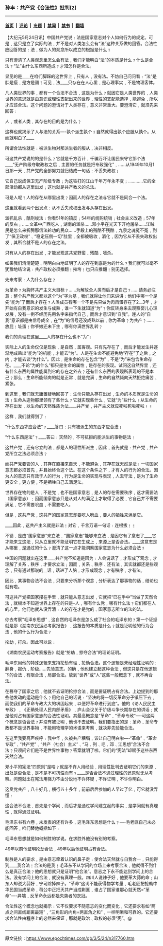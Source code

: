 ### 孙丰：共产党《合法性》批判(2)

---

#### [首页](../../../..?n317760) &nbsp;|&nbsp; [评论](../../../../../epoch-comment?n317760) &nbsp;|&nbsp; [专题](../../../../../epoch-special?n317760) &nbsp;|&nbsp; [禁闻](../../../../../epoch-news?n317760) &nbsp;|&nbsp; [禁书](../../../../../books?n317760) &nbsp;|&nbsp; [翻墙](https://github.com/gfw-breaker/nogfw/blob/master/README.md?n317760)


<div class="post_content" id="artbody" itemprop="articleBody">
 <!-- article content begin -->
 <p>
  【大纪元5月24日讯】中国共产党说﹕法是国家意志对个人如何行为的规定。可是﹐这只是立了实际的法﹐并不是对人类怎么会有“法”这种关系做的回答。合法性应回答的是﹕法﹐做为人的观念所以成立的根据是什么﹖
 </p>
 <p>
  只有澄清了人类观念里怎么会有法﹐我们才能明白“法”的本质是什么﹖什么是合法﹖“法”由什么东西所造成﹖才知怎样是合法。
 </p>
 <p>
  显见的是____在咱们脚踩的这世界上﹐只有人﹐没有法。不妨自己问问看﹕“法”是胖是瘦﹐是方是圆﹖可见﹐法____只存在在人心里﹐是心理事实﹐不是物理客体。
 </p>
 <p>
  凡人类世界的事﹐都有一个合法不合法﹐这是为什么﹖就因它是人类世界的﹐人类世界的意思就是由意识或理性支配出来的世界﹐理性的支配能选择﹐能避免﹐所以才应该合法。这个问题的澄请对于人类存在﹐意义非常重大。要澄清它﹐就须先来回答﹕
 </p>
 <p>
  人﹐或者人类﹐其存在的目的是为什么﹖
 </p>
 <p>
  这样也就揭示了人与法的关系—-孰个派生孰个﹖自然就得出孰个应服从孰个。从而就明白了____
 </p>
 <p>
  所谓合法性就是﹕被派生物对那派生者的服从﹐决非相反。
 </p>
 <p>
  可这共产党说的的是什么﹖它就是千方百计﹐千骗万吓让国民来守它那个法____“无产阶级夺取政权之后﹐主要的任务就是把专政强化”﹐……从1949年10月1日那一天﹐共产党的全部努力就归结成一句话﹕不丢失政权﹗
 </p>
 <p>
  它自己说成保卫无产阶级专政﹔为这铁打的江山千年万年永不变﹔…………它的全部活动都从这里出发﹔这也就是共产教义的总法。
 </p>
 <p>
  可是人呢﹖人的存在从哪里出发﹖因而人的存在之法与它就不是同合一个法。
 </p>
 <p>
  这里就看到两个出发点﹕从不丢失政权出发与从存在出发。
 </p>
 <p>
  滥抓乱杀﹐酷刑峻法﹕你看51年的镇反﹔54年的统购统销﹔社会主义改造﹔57年的反右﹔……文革中广西吃人﹐湖南的滥杀……邓小平在光天下开枪屠杀……江贼民是怎么来折腾那信法轮功的民众……手段上的残酷不残酷﹐九泉之魂冤不冤﹐到了“保卫政权”﹑“稳定压倒一切”肚里﹐全都被吸收﹐消化﹐因为它从不丢失政权出发﹐其所合就不是人的存在之法。
 </p>
 <p>
  只有从人的存在出发﹐才能发现这共党野蛮﹑残酷﹑嗜杀。
 </p>
 <p>
  如果我们清清楚楚﹑明明白白地证明了人的存在到底是为的什么﹖我们就可以毫不犹豫地结论说﹕共产政权必须推翻﹗摧垮﹗也只应推翻﹗别无选择。
 </p>
 <p>
  先来考察﹕人为什么存在﹖
 </p>
 <p>
  为革命﹖为胸怀共产主义大目标﹖……为解放全人类而后才是自己﹖……请务必注意﹕整个共产教义都以这个“为”字为基﹐我们就得让他们来讲讲﹕他们中哪一个是先“能为”了而后才存在﹖人类成员有哪一个不是先只做为肉肉蛋存在了2__3年﹐才开始有自我意识的发生与成熟﹐谁一下生就知道“为”﹖你反转身来去观察婴儿心理发展﹐没有一例不经历先用名字来指代自己﹐而后才意识到“自我”。连人的“自我”意识都是由信号成全﹐在“为”的信号还没成熟以前﹐你为革命﹖为共产﹖……放屁﹗址蛋﹗你爷娘还未下生﹐哪有你满世界乱转﹖
 </p>
 <p>
  我们的真理在这里____人的存在什么也不“为”﹗
 </p>
 <p>
  实际上人的生命仅仅是现象﹐是自然﹐属客观。只有先存在了﹐而后才能发生并逐渐地成熟出“能为”的机能﹐才能去“为”。人是在生命不能避免地“存在”了之后﹐之内﹐才能去谈“为什么”。因此﹐是生命的存在包含“为”﹐不是“为”来包含生命存在。____不论“为的什么”都只是生命的属性﹐是存在的表现。试问这自然界里﹐还有什么东西的属性能属到它的存在之外去﹖还有什么东西的表现所表现的不是本己﹖那么﹕生命所能倾向的就是正常﹑就是完满﹐生命的自然倾向天然拒绝痛苦﹑紧张。
 </p>
 <p>
  到这里﹐我们就无庸置疑地回答了﹕生命只能从存在出发﹐生命的本质就是生命的法﹗生命从造物那里领有了些什么﹖它就实现些什么﹐它就“为”些什么﹗从生命的存在出发﹐以生命的天然性质为法____共产党﹐共产主义就应死啦死啦死啦﹗﹗
 </p>
 <p>
  这样﹐我们就得到了﹕
 </p>
 <p>
  “什么东西才应合法”﹖____答曰﹕只有被派生的东西才应合法﹗
 </p>
 <p>
  “什么东西是法”﹖____答曰﹕天然的﹐不可抗拒的能派生的事物是法﹗
 </p>
 <p>
  这共产党﹐还有它立的法﹐都是人的理性所派生﹐因此﹐首先就是﹕共产党﹐共产党所立之法必须合法﹖
 </p>
 <p>
  而共产党要管的人﹐其存在直接来自天﹐不能避免﹐其存在就天然是法﹗一切国家意志都必须首先﹐并且始终合这个法。在这个条件之下﹐才有人的行为的合法。因为人的意志只有效于人的行为﹐行为是生命的实现与表现﹐人去守法﹐是为了生命更安全﹐更方便﹐不是牺牲自己去满足法。
 </p>
 <p>
  世界存在物的是人﹐不是党﹐也不是国家意志﹐是人的存在需要秩序﹐这才需要法（国家意志）﹔因而国家意志只是从对人的满足上才取得了必要﹐它自己并不需要满足﹐它不需要吮血﹐不需要吃人。
 </p>
 <p>
  但是﹐这共产党﹐这共产的国家意志却要吃人吮血﹐要人的牺牲来满足它。
 </p>
 <p>
  ____因此﹐这共产主义就是非法﹗对它﹐千言万语一句话﹕连根拔﹗﹗
 </p>
 <p>
  不错﹐是由“国家意志”来立法﹐“国家意志”能够来立法﹐是因它有了意志了____它才能来立这法﹐只从立里就不能证明它在生成上﹐来源上是否合法。____这意志是从哪里﹐是通过的什么﹖澄清了这一点才能洞察国家意志为什么必须合法﹖
 </p>
 <p>
  中国的问题就出在这里____共产党不知道是因为﹕人会说话了﹐才形成了观念﹐才理解了关系﹑秩序﹐才要求立法﹔因而﹐关系﹑秩序﹑还有法﹐其实就都还是些观念﹐只有通过那说的__话﹐话进了人脑﹐才形成观念﹐才有秧序﹐才有法。
 </p>
 <p>
  因此﹐某事物合法不合法﹐只要来分析那个观念﹐分析表达了那事物的话﹐结论也就有啦。
 </p>
 <p>
  可这共产党把国家攥在手里﹐就只能从意志出发﹐它就把“已在手中”当做了天然合法﹐就根本不知道世界上存在的只是–人﹐哪有什么党﹐哪有什么法﹖它们都在人的心里。他们也就从没弄清﹕人的存在才是党的﹑国家意志所立的法的法。
 </p>
 <p>
  你去考察“毛泽东思想”﹐这自然的毛泽东是怎么成了社会的毛泽东的﹖第一个证据就是那《湖南农民运必考察报告》﹐这报告的本质是什么﹖就是证明他的行为合法﹐他的什么行为合法﹖
 </p>
 <p>
  抡劫﹐打杀。因此可以说﹕
 </p>
 <p>
  《湖南农民运动考察报告》就是“抡劫﹐掠夺合法”的理论证明。
 </p>
 <p>
  毛泽东用他的特殊逻辑来支持抡劫有理﹑抡劫合法。这个逻辑是未经理性证明的﹕翻身﹐报仇﹑阶级……先验意志。的确﹐他也建立起这种合法﹐但这只是在他逻辑下的合法﹐有限合法﹐局部合法。放到“世界”或“人”这些一般概念下﹐就不再合法。
 </p>
 <p>
  在篡夺了国家之后﹐他就不去证明抡掠合法﹐而是要证明占有合法。上边提到的那些他发动的运动是什么﹖用他自己的话说﹕“坚决的将一切反革命分子镇压下去﹐而使我们的革命专政大大的巩固起来﹐以便将革命进行到底”。他的《论人民民主专政》﹐《正确处理人民内部矛盾》﹐庐山会议关于阶级斗争长期存在的讲话﹔就是他对占有国家意志的合法性证明。其最高概念是“革命”﹑“革命专政”—-可这两个概念是否合法﹖并没有被证明﹐他也不去证明。我们要指出的是﹕革命﹑革命专政都不是世界事物﹐不能用物理学的术语来考察﹐就决非先验能合法。
 </p>
 <p>
  在这里我要高声疾呼﹕我中华﹐久被共产糟塌﹐该让自己明白啦—-“革命”﹑“革命专政”﹑“共产党”﹑“共产（社会）主义”﹑“马﹑列﹑毛﹑邓﹑江思想”合法不合法﹖只须问它们是不是世界性事物﹖答案就明了啦。它们的“宪法”却赋予这些东西天然合法。
 </p>
 <p>
  邓小平的宪法“四原则”是啥﹖就是不许人用经验﹐用理性批判去证明它们的来源﹐出处是否合法﹐是不是不可抗性而有﹖____是否合法不通过理性的还原就无从考察。问题就出在宪法用强力不由分说地不许怀疑﹐不许证明﹐不许你明白。
 </p>
 <p>
  这臭党共产﹐八十好几﹐横行五十多年﹐前前后后参加的人早过了亿﹐可它就没弄懂﹕
 </p>
 <p>
  这合法不合法﹐首先是个学问﹐而后才是通过学问建立起的事实﹐是学问就有真理性﹐就得通过证明。
 </p>
 <p>
  毛泽东书有六卷﹐未发表的还有许多﹐这毛泽东思想是什么﹖—-毛老匪自己未必能回答﹐咱们替他概括如下﹕
 </p>
 <p>
  毛泽东思想就是如何制胜的学说。在求胜外他没有别的考察。
 </p>
 <p>
  49年以前他证明抡劫合法﹐49年以后他证明占有合法。
 </p>
 <p>
  制胜是人的要求﹐是由意志牵着认识的鼻子走﹕使合法天然就与自我合一﹐只能得到____我合法﹗合法的是我﹗毛泽东不从学问的立场上来考察合法﹐他就得不到什么是真正合法﹖他的思想就只是证明“他合法”。意志之下永不能达到学问上的合法。没有学问上的合法﹐就没有真理一般。四川人说辣子好﹐他要革大蒜的命﹔山东人却说大蒜好﹐宁可除掉辣子。“革命”这词不能获得物学考量﹐毛老匪把抢劫中华民国当成革命﹐蒋公中正把灭共产当成剿匪﹐谁占了国家谁那心就天然=“革命”—-异端﹑反革命永远都是失势者的衣冠。
 </p>
 <p>
  合法性这个概念也就揭示﹕它不仅要求不随意志的变化而变化﹐它还要求有如“两点之间直线距离最短”﹐“三角形的内角=两直角之和”﹐一样明晰和可靠的。它还要求合法性由程序上的必然来保证﹐那就是政治﹑政权的必须“宪”。@
  <font color="#ffffff">
   (http://www.dajiyuan.com)
  </font>
 </p>
 <!-- article content end -->
 <div id="below_article_ad">
 </div>
</div>


---

原文链接：https://www.epochtimes.com/gb/3/5/24/n317760.htm